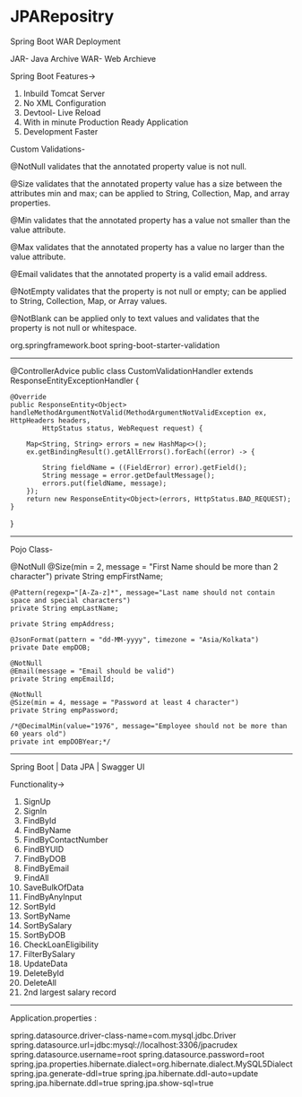 # JPARepositry

Spring Boot WAR Deployment

JAR- Java Archive
WAR- Web Archieve

Spring Boot Features->
1. Inbuild Tomcat Server
2. No XML Configuration
3. Devtool- Live Reload
4. With in minute Production Ready Application
5. Development Faster

Custom Validations-

@NotNull validates that the annotated property value is not null.

@Size validates that the annotated property value has a size between the attributes min and max;
 can be applied to String, Collection, Map, and array properties.
 
@Min validates that the annotated property has a value not smaller than the value attribute.

@Max validates that the annotated property has a value no larger than the value attribute.

@Email validates that the annotated property is a valid email address.

@NotEmpty validates that the property is not null or empty; can be applied to String,
 Collection, Map, or Array values.
 
@NotBlank can be applied only to text values and validates that the property is not null or whitespace.


<dependency> 
    <groupId>org.springframework.boot</groupId> 
    <artifactId>spring-boot-starter-validation</artifactId> 
</dependency>

-------------------------------------------------------------------


@ControllerAdvice
public class CustomValidationHandler extends ResponseEntityExceptionHandler {

	@Override
	public ResponseEntity<Object> handleMethodArgumentNotValid(MethodArgumentNotValidException ex, HttpHeaders headers,
			HttpStatus status, WebRequest request) {

		Map<String, String> errors = new HashMap<>();
		ex.getBindingResult().getAllErrors().forEach((error) -> {

			String fieldName = ((FieldError) error).getField();
			String message = error.getDefaultMessage();
			errors.put(fieldName, message);
		});
		return new ResponseEntity<Object>(errors, HttpStatus.BAD_REQUEST);
	}
}

-------------------------------------------------------------------

Pojo Class-

@NotNull
    @Size(min = 2, message = "First Name should be more than 2 character")
    private String empFirstName;

    @Pattern(regexp="[A-Za-z]*", message="Last name should not contain space and special characters")
    private String empLastName;

    private String empAddress;

    @JsonFormat(pattern = "dd-MM-yyyy", timezone = "Asia/Kolkata")
    private Date empDOB;

    @NotNull
    @Email(message = "Email should be valid")
    private String empEmailId;

    @NotNull
    @Size(min = 4, message = "Password at least 4 character")
    private String empPassword;

    /*@DecimalMin(value="1976", message="Employee should not be more than 60 years old")
    private int empDOBYear;*/

-------------------------------------------------------------------
Spring Boot | Data JPA | Swagger UI

Functionality->
1. SignUp
2. SignIn
3. FindById
4. FindByName
5. FindByContactNumber
6. FindBYUID
7. FindByDOB
8. FindByEmail
9. FindAll
10. SaveBulkOfData
11. FindByAnyInput
12. SortById
13. SortByName
14. SortBySalary
15. SortByDOB
16. CheckLoanEligibility
17. FilterBySalary
18. UpdateData
19. DeleteById
20. DeleteAll
21. 2nd largest salary record

-------------------------------------------------------------------

Application.properties :

spring.datasource.driver-class-name=com.mysql.jdbc.Driver
spring.datasource.url=jdbc:mysql://localhost:3306/jpacrudex
spring.datasource.username=root
spring.datasource.password=root
spring.jpa.properties.hibernate.dialect=org.hibernate.dialect.MySQL5Dialect
spring.jpa.generate-ddl=true
spring.jpa.hibernate.ddl-auto=update
spring.jpa.hibernate.ddl=true
spring.jpa.show-sql=true